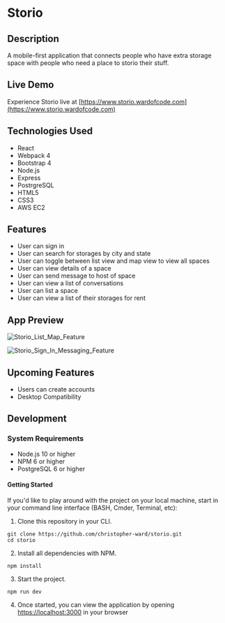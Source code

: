 # Storio

## Description
A mobile-first application that connects people who have extra storage space with people who need a place to storio their stuff.

## Live Demo

Experience Storio live at [https://www.storio.wardofcode.com](https://www.storio.wardofcode.com)

## Technologies Used
- React
- Webpack 4
- Bootstrap 4
- Node.js
- Express
- PostrgreSQL
- HTML5
- CSS3
- AWS EC2

## Features
- User can sign in
- User can search for storages by city and state
- User can toggle between list view and map view to view all spaces
- User can view details of a space
- User can send message to host of space
- User can view a list of conversations
- User can list a space
- User can view a list of their storages for rent

## App Preview
![Storio_List_Map_Feature](1_Search_List_Map_Feature.gif)

![Storio_Sign_In_Messaging_Feature](2_Sign_In_Messaging_Feature.gif)

## Upcoming Features
- Users can create accounts
- Desktop Compatibility
## Development

### System Requirements

- Node.js 10 or higher
- NPM 6 or higher
- PostgreSQL 6 or higher

#### Getting Started
If you'd like to play around with the project on your local machine, start in your command line interface (BASH, Cmder, Terminal, etc):

1. Clone this repository in your CLI.

```shell
git clone https://github.com/christopher-ward/storio.git
cd storio
```

2. Install all dependencies with NPM.
```shell
npm install
```

3. Start the project.

```shell
npm run dev
```

4. Once started, you can view the application by opening [https://localhost:3000](https://localhost:3000) in your browser
